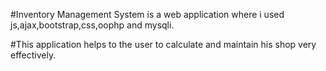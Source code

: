 #Inventory Management System is a web application where i used js,ajax,bootstrap,css,oophp and mysqli.

#This application helps to the user to calculate and maintain his shop very effectively.
